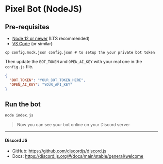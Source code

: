 # Pixel Bot (NodeJS)

## Pre-requisites

- [Node 12 or newer](https://nodejs.org/en/) (LTS recommended)
- [VS Code](https://code.visualstudio.com/download) (or similar)

```npm install
cp config.mock.json config.json # to setup the your private bot token
```

Then update the `BOT_TOKEN` and `OPEN_AI_KEY` with your real one in the `config.js` file.

```json
{
  "BOT_TOKEN": "YOUR_BOT_TOKEN_HERE",
  "OPEN_AI_KEY": "YOUR_API_KEY"
}
```

## Run the bot

```sh
node index.js
```

> Now you can see your bot online on your Discord server

---

#### Discord JS

* GitHub: https://github.com/discordjs/discord.js
* Docs: https://discord.js.org/#/docs/main/stable/general/welcome
